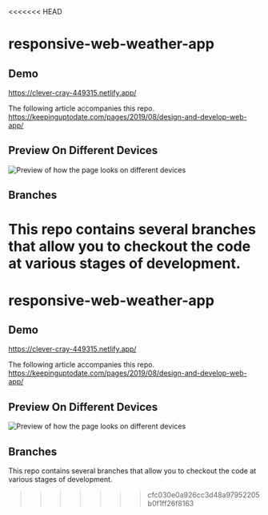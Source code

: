 <<<<<<< HEAD
# responsive-web-weather-app

## Demo
https://clever-cray-449315.netlify.app/

The following article accompanies this repo.
https://keepinguptodate.com/pages/2019/08/design-and-develop-web-app/

## Preview On Different Devices
![Preview of how the page looks on different devices](https://raw.githubusercontent.com/JonUK/responsive-web-weather-app/master/design/01-on-different-devices.png)


## Branches
This repo contains several branches that allow you to checkout the code at various stages of development.
=======
# responsive-web-weather-app

## Demo
https://clever-cray-449315.netlify.app/

The following article accompanies this repo.
https://keepinguptodate.com/pages/2019/08/design-and-develop-web-app/

## Preview On Different Devices
![Preview of how the page looks on different devices](https://raw.githubusercontent.com/JonUK/responsive-web-weather-app/master/design/01-on-different-devices.png)


## Branches
This repo contains several branches that allow you to checkout the code at various stages of development.
>>>>>>> cfc030e0a926cc3d48a97952205b0f1ff26f8163
